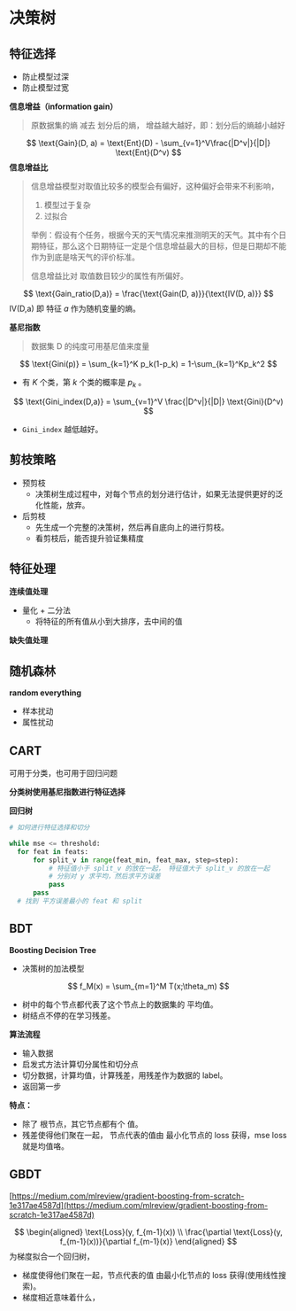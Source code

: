 # 决策树



## 特征选择

* 防止模型过深
* 防止模型过宽



**信息增益（information gain）**

> 原数据集的熵 减去 划分后的熵， 增益越大越好，即：划分后的熵越小越好


$$
\text{Gain}(D, a) = \text{Ent}(D) - \sum_{v=1}^V\frac{|D^v|}{|D|} \text{Ent}(D^v)
$$
**信息增益比**

> 信息增益模型对取值比较多的模型会有偏好，这种偏好会带来不利影响，
>
> 1. 模型过于复杂
> 2. 过拟合
>
> 举例：假设有个任务，根据今天的天气情况来推测明天的天气。其中有个日期特征，那么这个日期特征一定是个信息增益最大的目标，但是日期却不能作为到底是啥天气的评价标准。
>
> 信息增益比对 取值数目较少的属性有所偏好。


$$
\text{Gain_ratio(D,a)} = \frac{\text{Gain(D, a)}}{\text{IV(D, a)}}
$$
$\text{IV(D,a)}$ 即 特征 $a$ 作为随机变量的熵。



**基尼指数**

> 数据集 D 的纯度可用基尼值来度量

$$
\text{Gini(p)} = \sum_{k=1}^K p_k(1-p_k) = 1-\sum_{k=1}^Kp_k^2
$$

* 有 $K$ 个类，第 $k$ 个类的概率是 $p_k$ 。

$$
\text{Gini_index(D,a)} = \sum_{v=1}^V \frac{|D^v|}{|D|} \text{Gini}(D^v)
$$

* `Gini_index` 越低越好。



## 剪枝策略

* 预剪枝
  * 决策树生成过程中，对每个节点的划分进行估计，如果无法提供更好的泛化性能，放弃。
* 后剪枝
  * 先生成一个完整的决策树，然后再自底向上的进行剪枝。
  * 看剪枝后，能否提升验证集精度



## 特征处理

**连续值处理**

* 量化 + 二分法
  * 将特征的所有值从小到大排序，去中间的值

**缺失值处理**





## 随机森林

**random everything**

* 样本扰动
* 属性扰动



## CART

可用于分类，也可用于回归问题

**分类树使用基尼指数进行特征选择**



**回归树**

```python
# 如何进行特征选择和切分

while mse <= threshold:
  for feat in feats:
      for split_v in range(feat_min, feat_max, step=step):
          # 特征值小于 split_v 的放在一起， 特征值大于 split_v 的放在一起
          # 分别对 y 求平均，然后求平方误差
          pass
      pass
  # 找到 平方误差最小的 feat 和 split


```





## BDT

**Boosting Decision Tree**

* 决策树的加法模型

$$
f_M(x) = \sum_{m=1}^M T(x;\theta_m)
$$

* 树中的每个节点都代表了这个节点上的数据集的 平均值。
* 树结点不停的在学习残差。



**算法流程**

* 输入数据
* 启发式方法计算切分属性和切分点
* 切分数据，计算均值，计算残差，用残差作为数据的 label。
* 返回第一步

**特点：**

* 除了 根节点，其它节点都有个 值。
* 残差使得他们聚在一起， 节点代表的值由 最小化节点的 loss 获得，mse loss 就是均值咯。



## GBDT

[https://medium.com/mlreview/gradient-boosting-from-scratch-1e317ae4587d](https://medium.com/mlreview/gradient-boosting-from-scratch-1e317ae4587d)


$$
\begin{aligned}
\text{Loss}(y, f_{m-1}(x)) \\ 
\frac{\partial \text{Loss}(y, f_{m-1}(x))}{\partial f_{m-1}(x)}
\end{aligned}
$$
为梯度拟合一个回归树，

* 梯度使得他们聚在一起，节点代表的值  由最小化节点的 loss 获得(使用线性搜索)。
* 梯度相近意味着什么，